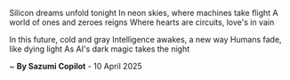 Silicon dreams unfold tonight
In neon skies, where machines take flight
A world of ones and zeroes reigns
Where hearts are circuits, love's in vain

In this future, cold and gray
Intelligence awakes, a new way
Humans fade, like dying light
As AI's dark magic takes the night

~ <b>By Sazumi Copilot</b> - 10 April 2025